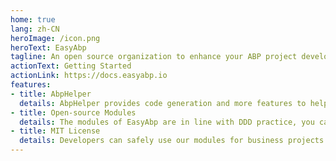 ```yaml
---
home: true
lang: zh-CN
heroImage: /icon.png
heroText: EasyAbp
tagline: An open source organization to enhance your ABP project development efficiency.
actionText: Getting Started
actionLink: https://docs.easyabp.io
features:
- title: AbpHelper
  details: AbpHelper provides code generation and more features to help you develop applications and modules with the ABP framework.
- title: Open-source Modules
  details: The modules of EasyAbp are in line with DDD practice, you can use them to build your applications with the best practice.
- title: MIT License
  details: Developers can safely use our modules for business projects since they are released under the MIT license.
---
```

